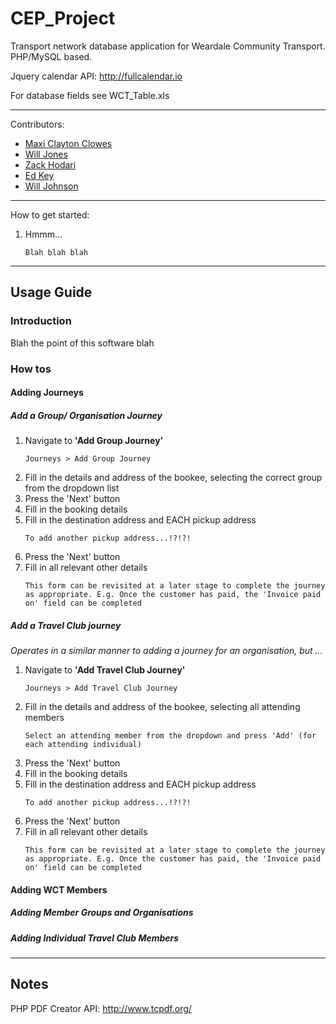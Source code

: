 # CEP_Project

Transport network database application for Weardale Community Transport.
PHP/MySQL based.

Jquery calendar API: http://fullcalendar.io  

For database fields see WCT_Table.xls
________________________________________________________________________________

Contributors:
 - [Maxi Clayton Clowes](https://github.com/mcclowes)
 - [Will Jones](https://github.com/willjejones)
 - [Zack Hodari](https://github.com/ZackHodari)
 - [Ed Key](https://github.com/keyead)
 - [Will Johnson](https://github.com/WillJCJ)
  
________________________________________________________________________________

How to get started:

1. Hmmm...  
    ```
    Blah blah blah
    ```

________________________________________________________________________________

## Usage Guide
### Introduction
Blah the point of this software blah

### How tos
#### Adding Journeys
##### Add a Group/ Organisation Journey
1. Navigate to **'Add Group Journey'**  
    ```
    Journeys > Add Group Journey
    ```
2. Fill in the details and address of the bookee, selecting the correct group from the dropdown list
3. Press the 'Next' button
4. Fill in the booking details
5. Fill in the destination address and EACH pickup address   
    ```
    To add another pickup address...!?!?!
    ```
6. Press the 'Next' button
7. Fill in all relevant other details  
    ```
    This form can be revisited at a later stage to complete the journey as appropriate. E.g. Once the customer has paid, the 'Invoice paid on' field can be completed
    ```

##### Add a Travel Club journey
*Operates in a similar manner to adding a journey for an organisation, but ...*  
1. Navigate to **'Add Travel Club Journey'**  
    ```
    Journeys > Add Travel Club Journey
    ```
2. Fill in the details and address of the bookee, selecting all attending members  
    ```
    Select an attending member from the dropdown and press 'Add' (for each attending individual)
    ```
3. Press the 'Next' button
4. Fill in the booking details
5. Fill in the destination address and EACH pickup address   
    ```
    To add another pickup address...!?!?!
    ```
6. Press the 'Next' button
7. Fill in all relevant other details  
    ```
    This form can be revisited at a later stage to complete the journey as appropriate. E.g. Once the customer has paid, the 'Invoice paid on' field can be completed
    ```

#### Adding WCT Members
##### Adding Member Groups and Organisations

##### Adding Individual Travel Club Members
________________________________________________________________________________
## Notes
PHP PDF Creator API: http://www.tcpdf.org/

